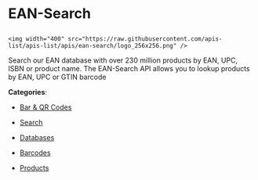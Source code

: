 # EAN-Search<p align="center">
    <img width="400" src="https://raw.githubusercontent.com/apis-list/apis-list/apis/ean-search/logo_256x256.png" />
</p>

Search our EAN database with over 230 million products by EAN, UPC, ISBN or product name. The EAN-Search API allows you to lookup products by EAN, UPC or GTIN barcode

**Categories**:

- [Bar & QR Codes](https://github/apis-list/apis-list#bar-and-qr-codes)

- [Search](https://github/apis-list/apis-list#search)

- [Databases](https://github/apis-list/apis-list#databases)

- [Barcodes](https://github/apis-list/apis-list#barcodes)

- [Products](https://github/apis-list/apis-list#products)



